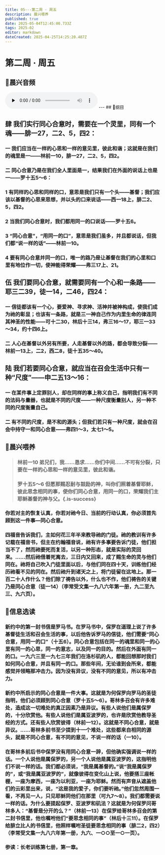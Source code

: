```yaml
---
title: 05---第二周 · 周五
description: 晨兴喂养
published: true
date: 2025-05-04T12:45:00.733Z
tags: 2025-02
editor: markdown
dateCreated: 2025-04-25T14:25:20.487Z
---
```


# 第二周 · 周五
## 🎵晨兴音频
<audio id="audio" controls="" preload="none">
      <source id="mp3" src="/2025-02/week2/week2day5.mp3">
</audio>
---
## 📖纲目

## 肆   我们实行同心合意时，需要在一个灵里，同有一个魂——腓一27，二2、5，四2：

### 一   我们应当在一样的心思和一样的意见里，彼此和谐；这就是在我们的魂里是一——林前一10，腓一27，二2、5，四2。

### 二   同心合意乃是在我们全人里面是一，结果我们在外面的说话上也是一——罗十五5～6：

### 1   有同样的心思和同样的口，意思是我们只有一个头——基督；我们应该以基督的心思来思想，并以头的口来说话——西一18上，腓二2、5，四2。

### 2   当我们同心合意时，我们都用同一的口说话——罗十五6。

### 3   “同心合意”，“用同一的口”，意思是我们虽多，并且都说话，但我们都“说一样的话”——林前一10。

### 4   要有同心合意并同一的口，唯一的路乃是让基督在我们的心里和口里有地位作一切，使神能得荣耀——弗三17上、21。

## 伍   我们要同心合意，就需要同有一个心和一条路——耶三二39，徒一14，二46，四24：

### 一   信徒都该有一个心，要爱神、寻求神、活神并被神构成，使我们成为祂的彰显；也该有一条路，就是三一神自己作为内里生命的律连同其神圣的性能——可十二30，林后十三14，弗三16～17，耶三一33～34，约十四6上。

### 二   人心在基督以外另有所要，人走基督以外的路，都会导致分裂——林前一13上，二2，西二8，徒十五35～40。

## 陆   我们若要同心合意，就应当在召会生活中只有一种“尺度”——申二五13～16：

### 一   在某件事上定罪别人，却在同样的事上称义自己，指明我们有不同的法码与量器，也就是不同的尺度——一种尺度衡量别人，另一种不同的尺度衡量自己。

### 二   有不同的尺度，是不和的源头；但我们若只有一种尺度，就会在召会中持守一和同心合意——弗四1～3，太七1～5。

## 📖晨兴喂养

>### 林前一10    弟兄们，我……恳求……你们中间……不可有分裂，只要在一样的心思和一样的意见里，彼此和谐。
>
>### 罗十五5～6    但愿那赐忍耐与鼓励的神，叫你们照着基督耶稣，彼此思念相同的事，使你们同心合意，用同一的口，荣耀我们主耶稣基督的神与父。{.is-success}

### 你若对主的恢复认真，你若对祂今日、当前的行动认真，你必须首先顾到这一件事—同心合意。

### 四福音告诉我们，主如何花三年半来教导祂的门徒。祂的教训有许多记载在福音书，但主在约翰福音说，祂有许多事要告诉门徒，他们担当不了，然而祂要死而复活，以另一种形态，就是实际的灵回来。……然后祂借着死离去，三日内又回来，成了赐生命的灵与他们同在。祂将自己吹入门徒里面以后，与他们同在四十天，训练他们经历祂看不见的同在。然后祂升到诸天之上，将门徒留在这地上。那一百二十人作什么？他们除了祷告以外，什么也不作，他们祷告的关键乃是同心合意（徒一14）（李常受文集一九八六年第一册，九二至九三、九六页）。

## 📖信息选读

### 新约中的第一封书信是罗马书。在罗马书中，保罗在道理上说了许多基督徒生活和召会生活的事，以后他告诉罗马的信徒，他们需要“同心合意，用同一的口”（十五6）。同心合意包括在同一的魂里和同一的心里有同一的心思，同一的意志，以及同一的目的。然后在外面有同一的口。一九六三至一九七三年我们在洛杉矶的人，都能回想那时我们如何同心合意，并且有同一的口。那些年间，无论谁到会所来，都能感觉并领略那冲击力。因为没有异议，没有不同的意见，所以有冲击力。

### 新约中所启示的同心合意是一件大事。这就是为何保罗向罗马的圣徒指明，他们必须顾到同心合意（罗十五5～6）。哥林多召会有许多难处，造成这一切难处的真正因素乃是异议。有些人说他们是属保罗的，十分欣赏他。有些人说他们是属亚波罗的，也许是欣赏他教导圣经的方式。还有些人欣赏彼得（林前一12）。这就是不同心合意，就是异议。……哥林多前书至少提到十一个难处，这些都来自相同的源头，就是不同心合意，有不同的意见，不说一样的话（一10）。

### 在哥林多前后书中保罗没有用同心合意一辞，但他确实强调说一样的话。一个人说他是属保罗的，另一个人说他是属亚波罗的，这指明他们不说一样的话。我们都必须说，“我是属基督的。”说“我是属保罗的”，或“我是属亚波罗的”，就像彼得在变化山上说，他要搭三座帐棚，一座为摩西，一座为以利亚，一座为耶稣。然而有声音从遮盖他们的云彩里出来，说，“这是我的爱子，你们要听祂。”他们忽然周围一看，不再见一人，只见耶稣同他们在那里（可九7～8）。我们都需要说一样的话。为什么要提起保罗、亚波罗和矶法？这就是为何保罗问哥林多人：“基督是分开的么？”（林前一13）在保罗给哥林多召会的第二封书信里，他也嘱咐他们“要思念相同的事”（林后十三11）。在保罗给腓立比人的书信里，他照样嘱咐圣徒要思念相同的事（腓二2，四2）（李常受文集一九八六年第一册，九六、一○○至一○一页）。

### 参读：长老训练第七册，第一章。
<!-- Google tag (gtag.js) -->
<script async src="https://www.googletagmanager.com/gtag/js?id=G-1P8709Z16T"></script>
<script>
  window.dataLayer = window.dataLayer || [];
  function gtag(){dataLayer.push(arguments);}
  gtag('js', new Date());

  gtag('config', 'G-1P8709Z16T');
</script>